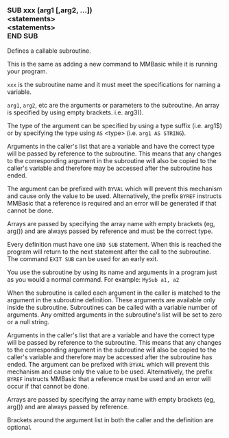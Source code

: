 ### SUB xxx (arg1 [,arg2, …]) <br>&lt;statements> <br>&lt;statements> <br>END SUB

Defines a callable subroutine. 

This is the same as adding a new command to MMBasic while it is running your program. 

`xxx` is the subroutine name and it must meet the specifications for naming a variable.

`arg1`, `arg2`, etc are the arguments or parameters to the subroutine. An array is
specified by using empty brackets. i.e. arg3(). 

The type of the argument can be specified by using a type suffix (i.e. arg1$) or by specifying the type using `AS` &lt;type> (i.e. `arg1 AS STRING`).

Arguments in the caller's list that are a variable and have the correct type will be passed by reference to the subroutine. This means that any changes to the corresponding argument in the subroutine will also be copied to the caller's variable and therefore may be accessed after the subroutine has ended. 

The argument can be prefixed with `BYVAL` which will prevent this mechanism and cause only the value to be used. Alternatively, the prefix `BYREF` instructs MMBasic that a reference is required and an error will be generated if that cannot be done.

Arrays are passed by specifying the array name with empty brackets (eg, arg()) and are always passed by reference and must be the correct type.

Every definition must have one `END SUB` statement. When this is reached the program will return to the next statement after the call to the subroutine. The command `EXIT SUB` can be used for an early exit.

You use the subroutine by using its name and arguments in a program just as you would a normal command. For example: `MySub a1, a2`

When the subroutine is called each argument in the caller is matched to the argument in the subroutine definition. These arguments are available only inside the subroutine. Subroutines can be called with a variable number of arguments. Any omitted arguments in the subroutine's list will be set to zero or a null string.

Arguments in the caller's list that are a variable and have the correct type will be passed by reference to the subroutine. This means that any changes to the corresponding argument in the subroutine will also be copied to the caller's variable and therefore may be accessed after the subroutine has ended. The argument can be prefixed with `BYVAL` which will prevent this mechanism and cause only the value to be used. Alternatively, the prefix `BYREF` instructs MMBasic that a reference must be used and an error will occur if that cannot be done.

Arrays are passed by specifying the array name with empty brackets (eg, arg()) and are always passed by reference.

Brackets around the argument list in both the caller and the definition are optional.